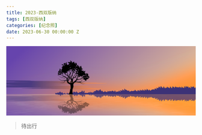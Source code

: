 ```yaml
---
title: 2023-西双版纳
tags: [西双版纳]
categories: [纪念照]
date: 2023-06-30 00:00:00 Z
---
```


![$cover](images/tree.png)


> 待出行